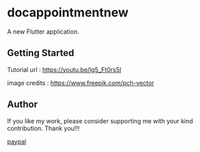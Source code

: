 # docappointmentnew

A new Flutter application.

## Getting Started

Tutorial url : https://youtu.be/lg5_Ft0rs5I

image credits : https://www.freepik.com/pch-vector

## Author
If you like my work, please consider supporting me with your kind contribution. Thank you!!!
<div><a href=https://paypal.me/kaushikchandru?locale.x=en_GB>paypal </a></div>
